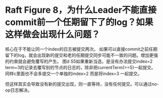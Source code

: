 # Raft Figure 8，为什么Leader不能直接commit前一个任期留下了的log？如果这样做会出现什么问题？
核心在于不能让同一个index的日志被提交两次。
如果可以直接commit之前任期留下的log，就会出现新的提交和老的任期提交同步可能不一致的问题。增加更强的约束就会避免覆写的产生。
图d S5如果重新当选，是没有办法提交index=2 term=3的记录去覆写别的节点的日志的，除非把currentTerm(>=5)一起提交。
同样c里面也不会多提交一个单独的index=2 而是将index=3 一起提交。

但这样其实会导致没有新的提交出现，则一直等待，没有任何提交。可以通过no-op日志解决。
